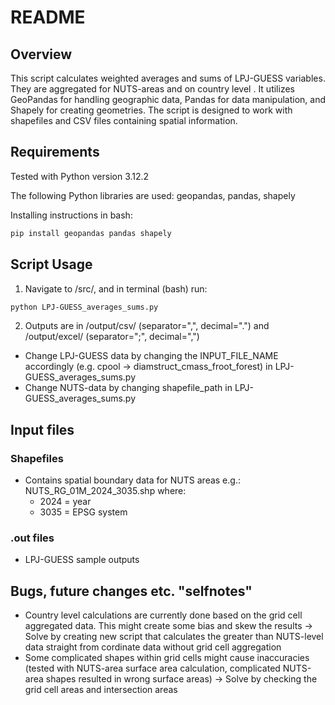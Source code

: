 # README

## Overview
This script calculates weighted averages and sums of LPJ-GUESS variables. They are aggregated for NUTS-areas and on country level . It utilizes GeoPandas for handling geographic data, Pandas for data manipulation, and Shapely for creating geometries. The script is designed to work with shapefiles and CSV files containing spatial information.

## Requirements

Tested with Python version 3.12.2

The following Python libraries are used: geopandas, pandas, shapely

Installing instructions in bash:

```bash
pip install geopandas pandas shapely
```

## Script Usage
1. Navigate to /src/, and in terminal (bash) run:
```bash
python LPJ-GUESS_averages_sums.py
```
2. Outputs are in /output/csv/ (separator=",", decimal=".") and /output/excel/ (separator=";", decimal=",")

- Change LPJ-GUESS data by changing the INPUT_FILE_NAME accordingly (e.g. cpool -> diamstruct_cmass_froot_forest) in LPJ-GUESS_averages_sums.py
- Change NUTS-data by changing shapefile_path in LPJ-GUESS_averages_sums.py

## Input files
### Shapefiles
- Contains spatial boundary data for NUTS areas e.g.: NUTS_RG_01M_2024_3035.shp where:
    - 2024 = year
    - 3035 = EPSG system
### .out files
- LPJ-GUESS sample outputs




## Bugs, future changes etc. "selfnotes"
- Country level calculations are currently done based on the grid cell aggregated data. This might create some bias and skew the results -> Solve by creating new script that calculates the greater than NUTS-level data straight from cordinate data without grid cell aggregation 
- Some complicated shapes within grid cells might cause inaccuracies (tested with NUTS-area surface area calculation, complicated NUTS-area shapes resulted in wrong surface areas) -> Solve by checking the grid cell areas and intersection areas
